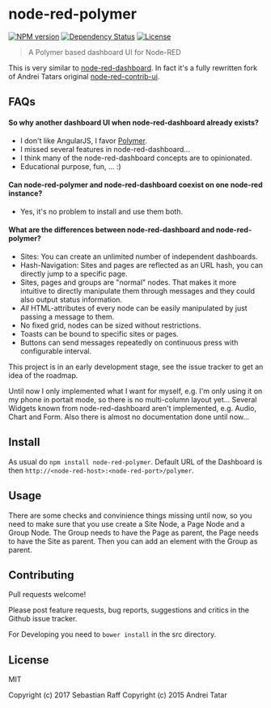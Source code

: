 # node-red-polymer

[![NPM version](https://badge.fury.io/js/xyz2mqtt-skeleton.svg)](http://badge.fury.io/js/xyz2mqtt-skeleton)
[![Dependency Status](https://img.shields.io/gemnasium/hobbyquaker/xyz2mqtt-skeleton.svg?maxAge=2592000)](https://gemnasium.com/github.com/hobbyquaker/xyz2mqtt-skeleton)
[![License][mit-badge]][mit-url]

> A Polymer based dashboard UI for Node-RED

This is very similar to [node-red-dashboard](https://github.com/node-red/node-red-dashboard). 
In fact it's a fully rewritten fork of Andrei Tatars original 
[node-red-contrib-ui](https://github.com/andrei-tatar/node-red-contrib-ui).


## FAQs

#### So why another dashboard UI when node-red-dashboard already exists?

* I don't like AngularJS, I favor [Polymer](https://www.polymer-project.org).
* I missed several features in node-red-dashboard...
* I think many of the node-red-dashboard concepts are to opinionated.
* Educational purpose, fun, ... :)


#### Can node-red-polymer and node-red-dashboard coexist on one node-red instance?

* Yes, it's no problem to install and use them both.


#### What are the differences between node-red-dashboard and node-red-polymer?

* Sites: You can create an unlimited number of independent dashboards.
* Hash-Navigation: Sites and pages are reflected as an URL hash, you can directly jump to a specific page.
* Sites, pages and groups are "normal" nodes. That makes it more intuitive to directly manipulate them through messages 
and they could also output status information.
* *All* HTML-attributes of every node can be easily manipulated by just passing a message to them.
* No fixed grid, nodes can be sized without restrictions.
* Toasts can be bound to specific sites or pages.
* Buttons can send messages repeatedly on continuous press with configurable interval.

This project is in an early development stage, see the issue tracker to get an idea of the roadmap.

Until now I only implemented what I want for myself, e.g. I'm only using it on my phone in portait mode,
so there is no multi-column layout yet... Several Widgets known from node-red-dashboard aren't implemented,
e.g. Audio, Chart and Form. Also there is almost no documentation done until now...


## Install

As usual do `npm install node-red-polymer`. Default URL of the Dashboard is then 
`http://<node-red-host>:<node-red-port>/polymer`.


## Usage

There are some checks and convinience things missing until now, so you need to make sure that you use create a Site 
Node, a Page Node and a Group Node. The Group needs to have the Page as parent, the Page needs to have the Site as 
parent. Then you can add an element with the Group as parent.


## Contributing

Pull requests welcome!

Please post feature requests, bug reports, suggestions and critics in the Github issue tracker.

For Developing you need to `bower install` in the src directory.


## License

MIT 

Copyright (c) 2017 Sebastian Raff
Copyright (c) 2015 Andrei Tatar

[mit-badge]: https://img.shields.io/badge/License-MIT-blue.svg?style=flat
[mit-url]: LICENSE
